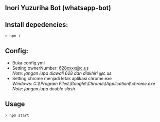 ## Inori Yuzuriha Bot (whatsapp-bot)

## **Install depedencies:**

```bash
> npm i
```

## **Config:**

-   Buka config.yml
-   Setting ownerNumber: 628xxxx@c.us
    <br><em>Note: jangan lupa diawali 628 dan diakhiri @c.us</em>
-   Setting chrome menjadi letak aplikasi chrome.exe
    <br><em>Windows: C:\\\Program Files\\\Google\\\Chrome\\\Application\\\chrome.exe</em>
    <br><em>Note: jangan lupa double slash</em>

## **Usage**

```bash
> npm start
```
